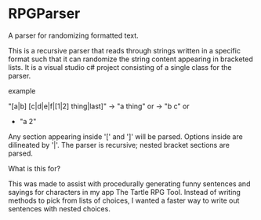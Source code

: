 # RPGParser
A parser for randomizing formatted text.

This is a recursive parser that reads through strings written in a specific format such that it can randomize
the string content appearing in bracketed lists. It is a visual studio c# project consisting of a single class
for the parser.

example

"[a|b] [c|d|e|f|[1|2] thing|last]" -> "a thing"
or
-> "b c"
or 
- "a 2"

Any section appearing inside '[' and ']' will be parsed. Options inside are dilineated by '|'. The parser is recursive; nested
bracket sections are parsed.

What is this for?

This was made to assist with procedurally generating funny sentences and sayings for characters in my app The Tartle RPG Tool.
Instead of writing methods to pick from lists of choices, I wanted a faster way to write out sentences with nested choices. 

